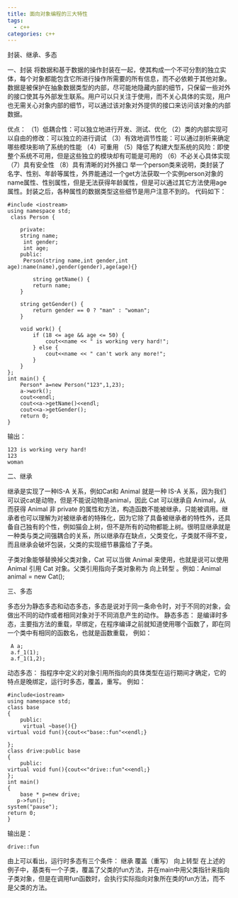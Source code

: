 ```yaml
---
title: 面向对象编程的三大特性
tags:
  - c++ 
categories: c++ 
---
```

封装、继承、多态
<!-- more -->
一、封装
将数据和基于数据的操作封装在一起，使其构成一个不可分割的独立实体，每个对象都能包含它所进行操作所需要的所有信息，而不必依赖于其他对象。数据是被保护在抽象数据类型的内部，尽可能地隐藏内部的细节，只保留一些对外的接口使其与外部发生联系。用户可以只关注于使用，而不关心具体的实现，用户也无需关心对象内部的细节，可以通过该对象对外提供的接口来访问该对象的内部数据。

优点：
（1）低耦合性：可以独立地进行开发、测试、优化
（2）类的内部实现可以自由的修改：可以独立的进行调试
（3）有效地调节性能：可以通过剖析来确定哪些模块影响了系统的性能
（4）可重用
（5）降低了构建大型系统的风险：即使整个系统不可用，但是这些独立的模块却有可能是可用的
（6）不必关心具体实现
（7）具有安全性
（8）具有清晰的对外接口
举一个person类来说明，类封装了名字、性别、年龄等属性，外界能通过一个get方法获取一个实例person对象的name属性、性别属性，但是无法获得年龄属性，但是可以通过其它方法使用age属性。封装之后，各种属性的数据类型这些细节是用户注意不到的。
代码如下：
	
	#include <iostream>
	using namespace std;
	 class Person {
	
	    private:
	    string name;
	     int gender;
	     int age;
	    public:
	     Person(string name,int gender,int age):name(name),gender(gender),age(age){}
	   
	        string getName() {
	        return name;
	    }
	
	    string getGender() {
	        return gender == 0 ? "man" : "woman";
	    }
	
	    void work() {
	        if (18 <= age && age <= 50) {
	            cout<<name << " is working very hard!";
	        } else {
	            cout<<name << " can't work any more!";
	        }
	    }
	};
	int main() {
	    Person* a=new Person("123",1,23);
	    a->work();
	    cout<<endl;
	    cout<<a->getName()<<endl;
	    cout<<a->getGender();
	    return 0;
	}

输出：

```
123 is working very hard!
123
woman
```

二、继承

继承是实现了一种IS-A 关系，例如Cat和 Animal 就是一种 IS-A 关系，因为我们可以说cat是动物，但是不能说动物是animal，因此 Cat 可以继承自 Animal，从而获得 Animal 非 private 的属性和方法，构造函数不能被继承，只能被调用。继承者也可以理解为对被继承者的特殊化，因为它除了具备被继承者的特性外，还具备自己独有的个性，例如猫会上树，但不是所有的动物都能上树。很明显继承就是一种类与类之间强耦合的关系，所以继承存在缺点，父类变化，子类就不得不变，而且继承会破坏包装，父类的实现细节暴露给了子类。

子类对象能够替换掉父类对象，Cat 可以当做 Animal 来使用，也就是说可以使用 Animal 引用 Cat 对象。父类引用指向子类对象称为 向上转型 。例如：Animal animal = new Cat();

三、多态

多态分为静态多态和动态多态，多态是说对于同一条命令时，对于不同的对象，会做出不同的动作或者相同对象对于不同消息产生的动作。
静态多态：
是编译时多态，主要指方法的重载，早绑定，在程序编译之前就知道使用哪个函数了，即在同一个类中有相同的函数名，也就是函数重载，
例如：

```
 A a;
 a.f_1(1);
 a.f_1(1,2);
```

动态多态：
指程序中定义的对象引用所指向的具体类型在运行期间才确定，它的特点是晚绑定，运行时多态，覆盖，重写。
例如：

	#include<iostream>
	using namespace std;
	class base
	{
		public:
	     virtual ~base(){}
	virtual void fun(){cout<<"base::fun"<<endl;}
	
	};
	class drive:public base
	{
		public:
	virtual void fun(){cout<<"drive::fun"<<endl;}
	};
	int main()
	{
		base * p=new drive;
	   p->fun();
	system("pause");
	return 0;
	}

输出是：

```
drive::fun
```

由上可以看出，运行时多态有三个条件：
继承
覆盖（重写）
向上转型
在上述的例子中，基类有一个子类，覆盖了父类的fun方法，并在main中用父类指针来指向子类对象，但是在调用fun函数时，会执行实际指向对象所在类的fun方法，而不是父类的方法。
